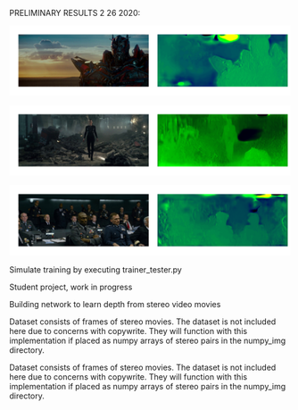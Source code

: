 PRELIMINARY RESULTS 2 26 2020:

![Transformer Map](/examples/01_transformer_test.png)

![Wide Resident Evil Map](/examples/03_residentevilwide_test.png)

![Many Subjects in order Map](/examples/05_manysubjects_test.png)

Simulate training by executing trainer_tester.py

Student project, work in progress

Building network to learn depth from stereo video movies

Dataset consists of frames of stereo movies. The dataset is not included here due to concerns with copywrite. They will function with this implementation if placed as numpy arrays of stereo pairs in the numpy_img directory.

Dataset consists of frames of stereo movies. The dataset is not included here due to concerns with copywrite. They will function with this implementation if placed as numpy arrays of stereo pairs in the numpy_img directory.
